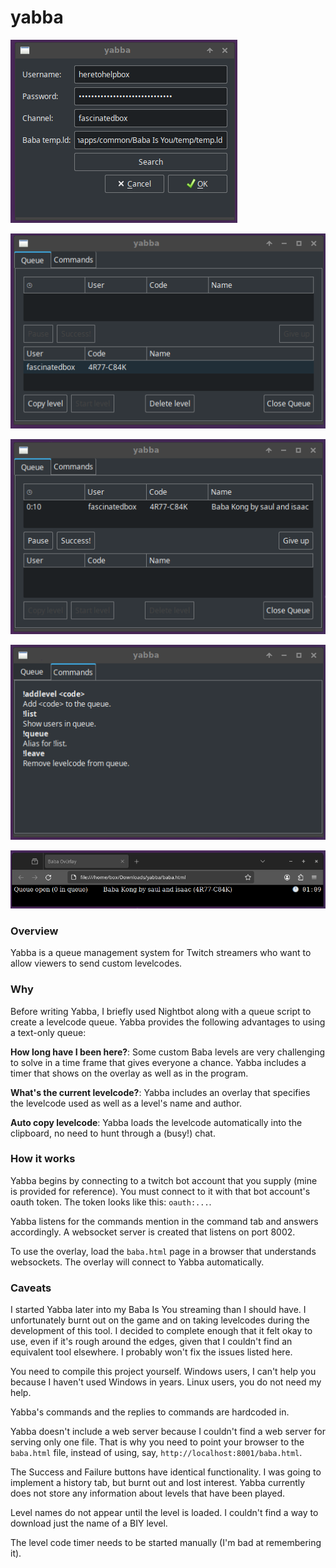 yabba
=====

![Login](resources/demo-login.png)

![Level in Queue](resources/demo-main-1.png)

![Level being played](resources/demo-main-2.png)

![Commands](resources/demo-commands.png)

![Overlay](resources/demo-overlay.png)

### Overview

Yabba is a queue management system for Twitch streamers who want to allow
viewers to send custom levelcodes.

### Why

Before writing Yabba, I briefly used Nightbot along with a queue script to
create a levelcode queue. Yabba provides the following advantages to using a
text-only queue:

**How long have I been here?**: Some custom Baba levels are very challenging
to solve in a time frame that gives everyone a chance. Yabba includes a timer
that shows on the overlay as well as in the program.

**What's the current levelcode?**: Yabba includes an overlay that specifies the
levelcode used as well as a level's name and author.

**Auto copy levelcode**: Yabba loads the levelcode automatically into the
clipboard, no need to hunt through a (busy!) chat.

### How it works

Yabba begins by connecting to a twitch bot account that you supply (mine is
provided for reference). You must connect to it with that bot account's oauth
token. The token looks like this: `oauth:...`.

Yabba listens for the commands mention in the command tab and answers
accordingly. A websocket server is created that listens on port 8002.

To use the overlay, load the `baba.html` page in a browser that understands
websockets. The overlay will connect to Yabba automatically.

### Caveats

I started Yabba later into my Baba Is You streaming than I should have. I
unfortunately burnt out on the game and on taking levelcodes during the
development of this tool. I decided to complete enough that it felt okay to use,
even if it's rough around the edges, given that I couldn't find an equivalent
tool elsewhere. I probably won't fix the issues listed here.

You need to compile this project yourself. Windows users, I can't help you
because I haven't used Windows in years. Linux users, you do not need my help.

Yabba's commands and the replies to commands are hardcoded in.

Yabba doesn't include a web server because I couldn't find a web server for
serving only one file. That is why you need to point your browser to the
`baba.html` file, instead of using, say, `http://localhost:8001/baba.html`.

The Success and Failure buttons have identical functionality. I was going to
implement a history tab, but burnt out and lost interest. Yabba currently does
not store any information about levels that have been played.

Level names do not appear until the level is loaded. I couldn't find a way to
download just the name of a BIY level.

The level code timer needs to be started manually (I'm bad at remembering it).
